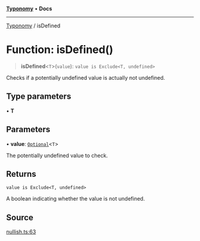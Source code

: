 [**Typonomy**](../README.md) • **Docs**

***

[Typonomy](../globals.md) / isDefined

# Function: isDefined()

> **isDefined**\<`T`\>(`value`): `value is Exclude<T, undefined>`

Checks if a potentially undefined value is actually not undefined.

## Type parameters

• **T**

## Parameters

• **value**: [`Optional`](../type-aliases/Optional.md)\<`T`\>

The potentially undefined value to check.

## Returns

`value is Exclude<T, undefined>`

A boolean indicating whether the value is not undefined.

## Source

[nullish.ts:63](https://github.com/softcraft-development/typonomy/blob/16e8ada4ce77ce01fea3d62ce7f81f8090c6d1b6/src/nullish.ts#L63)
